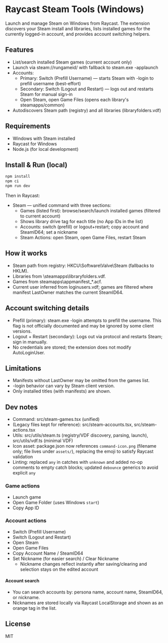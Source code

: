# Raycast Steam Tools (Windows)
Launch and manage Steam on Windows from Raycast. The extension discovers your Steam install and libraries, lists installed games for the currently logged-in account, and provides account switching helpers.

## Features
- List/search installed Steam games (current account only)
- Launch via steam://rungameid/<appid> with fallback to steam.exe -applaunch <appid>
- Accounts:
  - Primary: Switch (Prefill Username) — starts Steam with -login <account> to prefill username (best-effort)
  - Secondary: Switch (Logout and Restart) — logs out and restarts Steam for manual sign-in
  - Open Steam, open Game Files (opens each library's steamapps/common)
- Autodiscovers Steam path (registry) and all libraries (libraryfolders.vdf)

## Requirements
- Windows with Steam installed
- Raycast for Windows
- Node.js (for local development)

## Install & Run (local)
```bash
npm install
npm ci
npm run dev
```

Then in Raycast:
- Steam — unified command with three sections:
  - Games (listed first): browse/search/launch installed games (filtered to current account)
  - Shows library drive tag for each title (no App IDs in the list)
  - Accounts: switch (prefill) or logout+restart; copy account and SteamID64; set a nickname
  - Steam Actions: open Steam, open Game Files, restart Steam

## How it works
- Steam path from registry: HKCU\Software\Valve\Steam (fallbacks to HKLM).
- Libraries from <Steam>\steamapps\libraryfolders.vdf.
- Games from steamapps\appmanifest_*.acf.
- Current user inferred from loginusers.vdf; games are filtered where manifest LastOwner matches the current SteamID64.

## Account switching details
- Prefill (primary): steam.exe -login <account> attempts to prefill the username. This flag is not officially documented and may be ignored by some client versions.
- Logout + Restart (secondary): Logs out via protocol and restarts Steam; sign in manually.
- No credentials are stored; the extension does not modify AutoLoginUser.

## Limitations
- Manifests without LastOwner may be omitted from the games list.
- -login behavior can vary by Steam client version.
- Only installed titles (with manifests) are shown.

## Dev notes
- Command: src/steam-games.tsx (unified)
- (Legacy files kept for reference): src/steam-accounts.tsx, src/steam-actions.tsx
- Utils: src/utils/steam.ts (registry/VDF discovery, parsing, launch), src/utils/vdf.ts (minimal VDF)
 - Icon asset: package.json now references `command-icon.png` (filename only; file lives under `assets/`), replacing the emoji to satisfy Raycast validation
 - Linting: replaced `any` in catches with `unknown` and added no-op comments to empty catch blocks; updated `debounce` generics to avoid explicit `any`

### Game actions
- Launch game
- Open Game Folder (uses Windows `start`)
- Copy App ID

### Account actions
- Switch (Prefill Username)
- Switch (Logout and Restart)
- Open Steam
- Open Game Files
- Copy Account Name / SteamID64
- Set Nickname (for easier search) / Clear Nickname
  - Nickname changes reflect instantly after saving/clearing and selection stays on the edited account

#### Account search
- You can search accounts by: persona name, account name, SteamID64, or nickname.
- Nicknames are stored locally via Raycast LocalStorage and shown as an orange tag in the list.

## License
MIT
